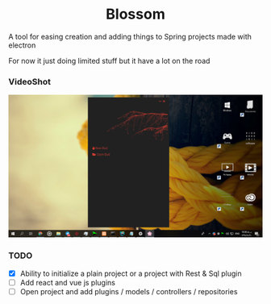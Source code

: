 <h1 align="center">
<br>
 Blossom
</br>
</h1>

A tool for easing creation and adding things to Spring projects made with electron

For now it just doing limited stuff but it have a lot on the road

### VideoShot

[![Everything Is AWESOME](https://raw.githubusercontent.com/lvlrSajjad/blossom/master/Screenshots/Untitled.png)](https://www.youtube.com/watch?v=GlCB7vHOGA8 "Everything Is AWESOME")

### TODO

- [x] Ability to initialize a plain project or a project with Rest & Sql plugin
- [ ] Add react and vue js plugins
- [ ] Open project and add plugins / models / controllers / repositories
